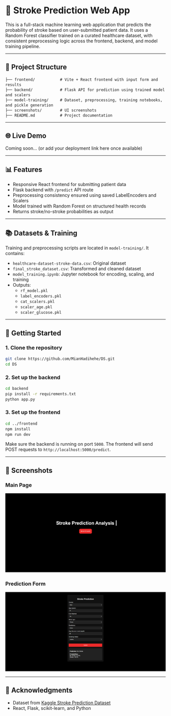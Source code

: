 # 🧠 Stroke Prediction Web App

This is a full-stack machine learning web application that predicts the probability of stroke based on user-submitted patient data. It uses a Random Forest classifier trained on a curated healthcare dataset, with consistent preprocessing logic across the frontend, backend, and model training pipeline.

---

## 📁 Project Structure

```
├── frontend/           # Vite + React frontend with input form and results
├── backend/            # Flask API for prediction using trained model and scalers
├── model-training/     # Dataset, preprocessing, training notebooks, and pickle generation
├── screenshots/        # UI screenshots
├── README.md           # Project documentation
```

---

## 🌐 Live Demo

Coming soon... (or add your deployment link here once available)

---

## 📊 Features

- Responsive React frontend for submitting patient data
- Flask backend with `/predict` API route
- Preprocessing consistency ensured using saved LabelEncoders and Scalers
- Model trained with Random Forest on structured health records
- Returns stroke/no-stroke probabilities as output

---

## 📚 Datasets & Training

Training and preprocessing scripts are located in `model-training/`. It contains:

- `healthcare-dataset-stroke-data.csv`: Original dataset
- `final_stroke_dataset.csv`: Transformed and cleaned dataset
- `model_training.ipynb`: Jupyter notebook for encoding, scaling, and training
- Outputs:
  - `rf_model.pkl`
  - `label_encoders.pkl`
  - `cat_scalers.pkl`
  - `scaler_age.pkl`
  - `scaler_glucose.pkl`

---

## 🚀 Getting Started

### 1. Clone the repository
```bash
git clone https://github.com/MianHadihehe/DS.git
cd DS
```

### 2. Set up the backend
```bash
cd backend
pip install -r requirements.txt
python app.py
```

### 3. Set up the frontend
```bash
cd ../frontend
npm install
npm run dev
```

Make sure the backend is running on port `5000`. The frontend will send POST requests to `http://localhost:5000/predict`.

---

## 📸 Screenshots

### Main Page
![Main Page](screenshots/main-page.png)

### Prediction Form
![Prediction Result](screenshots/prediction.png)

---

## 🙋 Acknowledgments

- Dataset from [Kaggle Stroke Prediction Dataset](https://www.kaggle.com/datasets/fedesoriano/stroke-prediction-dataset)
- React, Flask, scikit-learn, and Python
